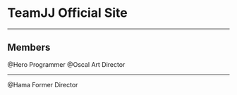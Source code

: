 # TeamJJ Official Site

---

## Members

@Hero Programmer
@Oscal Art Director

---

@Hama Former Director